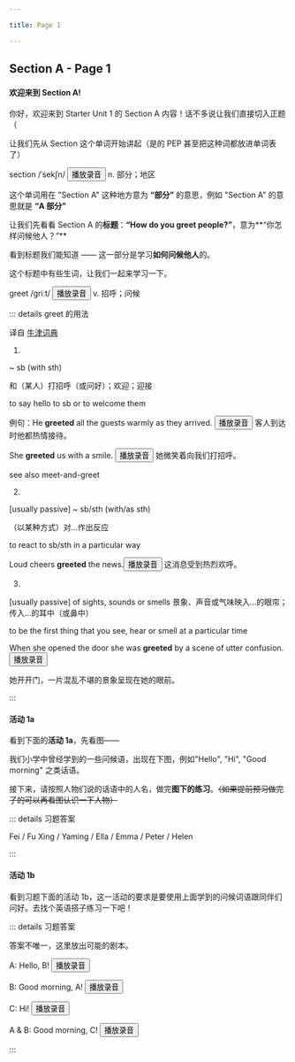 ```yaml
---

title: Page 1

---
```


## Section A - Page 1

#### 欢迎来到 Section A!

你好，欢迎来到 Starter Unit 1 的 Section A 内容！话不多说让我们直接切入正题（

让我们先从 Section 这个单词开始讲起（是的 PEP 甚至把这种词都放进单词表了）

section /ˈsekʃn/ <button onclick="new Audio('./assets/audio/section.mp3').play()">播放录音</button> n. 部分；地区

这个单词用在 "Section A" 这种地方意为 **“部分”** 的意思，例如 "Section A" 的意思就是 **“A 部分”**

让我们先看看 Section A 的**标题**：**“How do you greet people?”**，意为**“你怎样问候他人？”** 

看到标题我们能知道 —— 这一部分是学习**如何问候他人**的。

这个标题中有些生词，让我们一起来学习一下。

greet /ɡriːt/ <button onclick="new Audio('./assets/audio/greet.mp3').play()">播放录音</button> v. 招呼；问候

::: details greet 的用法

译自 <a href="https://www.oxfordlearnersdictionaries.com/definition/english/greet?q=greet">牛津词典</a>

1.
~ sb (with sth)

和（某人）打招呼（或问好）；欢迎；迎接

to say hello to sb or to welcome them

例句：He **greeted** all the guests warmly as they arrived. <button onclick="new Audio('./assets/audio/greet-sen1.mp3').play()">播放录音</button>
客人到达时他都热情接待。

She **greeted** us with a smile. <button onclick="new Audio('./assets/audio/greet-sen2.mp3').play()">播放录音</button>
她微笑着向我们打招呼。

see also meet-and-greet

2.
[usually passive] ~ sb/sth (with/as sth)

（以某种方式）对…作出反应

to react to sb/sth in a particular way

<!-- 

The team's win was **greeted** as a major triumph.<button onclick="new Audio('./assets/audio/greet-sen3.mp3').play()">播放录音</button>
这个队获胜被看成是一个重大的胜利。

-->

Loud cheers **greeted** the news.<button onclick="new Audio('./assets/audio/greet-sen4.mp3').play()">播放录音</button>
这消息受到热烈欢呼。

3.
[usually passive] of sights, sounds or smells 景象、声音或气味映入…的眼帘；传入…的耳中（或鼻中）

to be the first thing that you see, hear or smell at a particular time

When she opened the door she was **greeted** by a scene of utter confusion. <button onclick="new Audio('./assets/audio/greet-sen5.mp3').play()">播放录音</button>

她开开门，一片混乱不堪的景象呈现在她的眼前。

:::

#### 活动 1a

看到下面的**活动 1a**，先看图——

我们小学中曾经学到的一些问候语，出现在下图，例如"Hello", "Hi", "Good morning" 之类话语。

接下来，请按照人物们说的话语中的人名，做完**图下的练习**。~~（如果提前预习做完了的可以再看图认识一下人物）~~

::: details 习题答案

Fei / Fu Xing / Yaming / Ella / Emma / Peter / Helen

:::

#### 活动 1b

看到习题下面的活动 1b，这一活动的要求是要使用上面学到的问候词语跟同伴们问好。去找个英语搭子练习一下吧！

::: details 习题答案

答案不唯一，这里放出可能的剧本。

A: Hello, B! <button onclick="playAudio('https://fanyi.baidu.com/gettts?lan=uk&text=Hello%2C%20B!&spd=3')">播放录音</button>

B: Good morning, A! <button onclick="playAudio('https://fanyi.baidu.com/gettts?lan=uk&text=Good%20morning%2C%20A!&spd=3')">播放录音</button>

C: Hi! <button onclick="playAudio('https://fanyi.baidu.com/gettts?lan=uk&text=Hi!&spd=3')">播放录音</button>

A & B: Good morning, C! <button onclick="playAudio('https://fanyi.baidu.com/gettts?lan=uk&text=Good%20morning2C%20C!&spd=3')">播放录音</button>

:::

